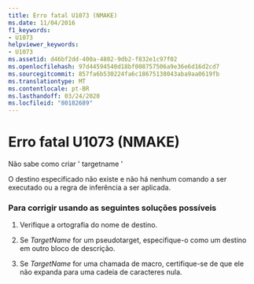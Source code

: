 ```yaml
---
title: Erro fatal U1073 (NMAKE)
ms.date: 11/04/2016
f1_keywords:
- U1073
helpviewer_keywords:
- U1073
ms.assetid: d46bf2dd-400a-4802-9db2-f832e1c97f02
ms.openlocfilehash: 97d44594540d18bf008757506a9e36e6d16d2cd7
ms.sourcegitcommit: 857fa6b530224fa6c18675138043aba9aa0619fb
ms.translationtype: MT
ms.contentlocale: pt-BR
ms.lasthandoff: 03/24/2020
ms.locfileid: "80182689"
---
```

# <a name="nmake-fatal-error-u1073"></a>Erro fatal U1073 (NMAKE)

Não sabe como criar ' targetname '

O destino especificado não existe e não há nenhum comando a ser executado ou a regra de inferência a ser aplicada.

### <a name="to-fix-by-using-the-following-possible-solutions"></a>Para corrigir usando as seguintes soluções possíveis

1. Verifique a ortografia do nome de destino.

1. Se *TargetName* for um pseudotarget, especifique-o como um destino em outro bloco de descrição.

1. Se *TargetName* for uma chamada de macro, certifique-se de que ele não expanda para uma cadeia de caracteres nula.
